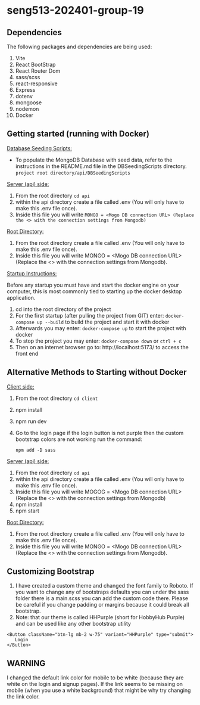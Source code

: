 # seng513-202401-group-19

## Dependencies
The following packages and dependencies are being used:
1. Vite
2. React BootStrap
3. React Router Dom
4. sass/scss
5. react-responsive
6. Express
7. dotenv
8. mongoose
9. nodemon
10. Docker

## Getting started (running with Docker)
<u>Database Seeding Scripts:</u>
- To populate the MongoDB Database with seed data, refer to the instructions in the README.md file in the DBSeedingScripts 
directory. `project root directory/api/DBSeedingScripts`


<u>Server (api) side:</u>
1. From the root directory `cd api`
2. within the api directory create a file called .env (You will only have to make this .env file once).
3. Inside this file you will write `MONGO = <Mogo DB connection URL> (Replace the <> with the connection settings from Mongodb)`


<u>Root Directory:</u>
1. From the root directory create a file called .env (You will only have to make this .env file once).
2. Inside this file you will write MONGO = \<Mogo DB connection URL\> (Replace the <> with the connection settings from Mongodb).

<u>Startup Instructions:</u>

Before any startup you must have and start the docker engine on your computer, this is most commonly tied to starting up the docker
desktop application.

1. cd into the root directory of the project
2. For the first startup (after pulling the project from GIT) enter: `docker-compose up --build` to build the project and start it with docker
3. Afterwards you may enter: `docker-compose up` to start the project with docker
4. To stop the project you may enter: `docker-compose down` or `ctrl + c`
5. Then on an internet browser go to:  http://localhost:5173/ to access the front end



## Alternative Methods to Starting without Docker

<u>Client side:</u>

1. From the root directory `cd client`
2. npm install
3. npm run dev
4. Go to the login page if the login button is not purple then the custom bootstrap colors are not working run the
   command:

   `npm add -D sass`

<u>Server (api) side:</u>
1. From the root directory `cd api`
2.  within the api directory create a file called .env (You will only have to make this .env file once).
3. Inside this file you will write MOGOG = \<Mogo DB connection URL\> (Replace the <> with the connection settings from Mongodb)
4. npm install
5. npm start

<u>Root Directory:</u>
1. From the root directory create a file called .env (You will only have to make this .env file once).
2. Inside this file you will write MONGO = \<Mogo DB connection URL\> (Replace the <> with the connection settings from Mongodb).



## Customizing Bootstrap 
1. I have created a custom theme and changed the font family to Roboto. If you want to change any of bootstraps
   defaults you can under the sass folder there is a main.scss you can add the custom code there. Please be careful
   if you change padding or margins because it could break all bootstrap.
2. Note: that our theme is called HHPurple (short for HobbyHub Purple) and can be used like any other bootstrap utility
```
<Button className="btn-lg mb-2 w-75" variant="HHPurple" type="submit">
   Login
</Button>
```

## WARNING 
I changed the default link color for mobile to be white (because they are white on the login and signup pages).
If the link seems to be missing on mobile (when you use a white background) that might be why
try changing the link color.